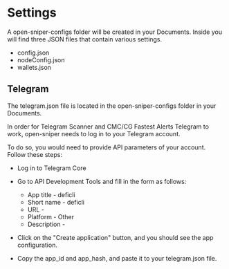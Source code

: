 # Settings

A open-sniper-configs folder will be created in your Documents. Inside you will find three JSON files that contain various settings.

* config.json
* nodeConfig.json
* wallets.json


## Telegram

The telegram.json file is located in the open-sniper-configs folder in your Documents.

In order for Telegram Scanner and CMC/CG Fastest Alerts Telegram to work, open-sniper needs to log in to your Telegram account.

To do so, you would need to provide API parameters of your account. Follow these steps:

* Log in to Telegram Core

* Go to API Development Tools and fill in the form as follows:
    * App title - deficli
    * Short name - deficli
    * URL -
    * Platform - Other
    * Description -

* Click on the "Create application" button, and you should see the app configuration.

* Copy the app_id and app_hash, and paste it to your telegram.json file.